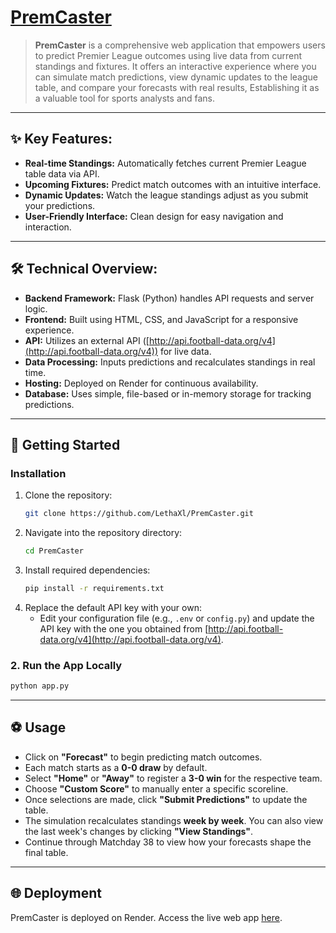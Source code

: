 # [PremCaster](https://premcaster.onrender.com/)

> **PremCaster** is a comprehensive web application that empowers users to predict Premier League outcomes using live data from current standings and fixtures. It offers an interactive experience where you can simulate match predictions, view dynamic updates to the league table, and compare your forecasts with real results, Establishing it as a valuable tool for sports analysts and fans.

---

## ✨ Key Features:
- **Real-time Standings:** Automatically fetches current Premier League table data via API.
- **Upcoming Fixtures:** Predict match outcomes with an intuitive interface.
- **Dynamic Updates:** Watch the league standings adjust as you submit your predictions.
- **User-Friendly Interface:** Clean design for easy navigation and interaction.

---

## 🛠 Technical Overview:
- **Backend Framework:** Flask (Python) handles API requests and server logic.
- **Frontend:** Built using HTML, CSS, and JavaScript for a responsive experience.
- **API:** Utilizes an external API ([http://api.football-data.org/v4](http://api.football-data.org/v4)) for live data.
- **Data Processing:** Inputs predictions and recalculates standings in real time.
- **Hosting:** Deployed on Render for continuous availability.
- **Database:** Uses simple, file-based or in-memory storage for tracking predictions.

---

## 🚀 Getting Started

### Installation

1. Clone the repository:
   ```bash
   git clone https://github.com/LethaXl/PremCaster.git
   ```
2. Navigate into the repository directory:
   ```bash
   cd PremCaster
   ```
3. Install required dependencies:
   ```bash
   pip install -r requirements.txt
   ```
4. Replace the default API key with your own:
   - Edit your configuration file (e.g., `.env` or `config.py`) and update the API key with the one you obtained from [http://api.football-data.org/v4](http://api.football-data.org/v4).

### 2. Run the App Locally

```bash
python app.py
```

---

## ⚽ Usage

- Click on **"Forecast"** to begin predicting match outcomes.
- Each match starts as a **0-0 draw** by default.
- Select **"Home"** or **"Away"** to register a **3-0 win** for the respective team.
- Choose **"Custom Score"** to manually enter a specific scoreline.
- Once selections are made, click **"Submit Predictions"** to update the table.
- The simulation recalculates standings **week by week**. You can also view the last week's changes by clicking **"View Standings"**.
- Continue through Matchday 38 to view how your forecasts shape the final table.

---

## 🌐 Deployment

PremCaster is deployed on Render. Access the live web app [here](https://premcaster.onrender.com/).


